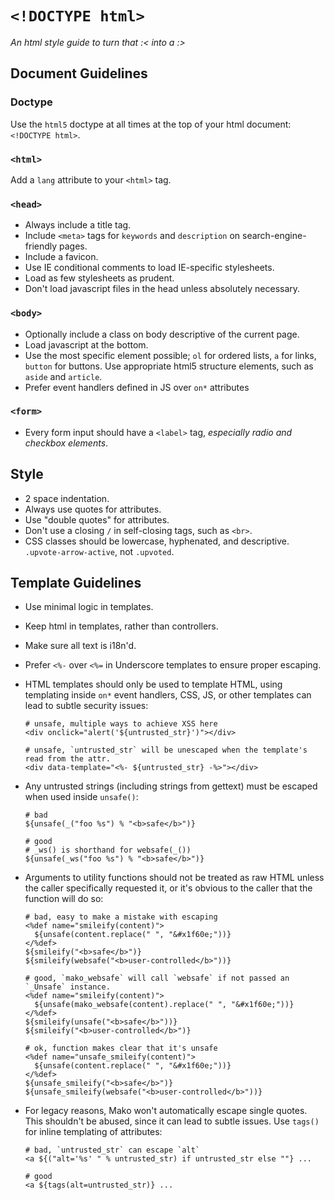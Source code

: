 `<!DOCTYPE html>`
=================

*An html style guide to turn that :&lt; into a :>*

## Document Guidelines

### Doctype

Use the `html5` doctype at all times at the top of your html document:
`<!DOCTYPE html>`.

### `<html>`

Add a `lang` attribute to your `<html>` tag.

### `<head>`

* Always include a title tag.
* Include `<meta>` tags for `keywords` and `description` on search-engine-friendly pages.
* Include a favicon.
* Use IE conditional comments to load IE-specific stylesheets.
* Load as few stylesheets as prudent.
* Don't load javascript files in the head unless absolutely necessary.

### `<body>`

* Optionally include a class on body descriptive of the current page.
* Load javascript at the bottom.
* Use the most specific element possible; `ol` for ordered lists, `a` for links, `button` for buttons.
  Use appropriate html5 structure elements, such as `aside` and `article`.
* Prefer event handlers defined in JS over `on*` attributes

### `<form>`

* Every form input should have a `<label>` tag, *especially radio and checkbox elements*.

## Style

* 2 space indentation.
* Always use quotes for attributes.
* Use "double quotes" for attributes.
* Don't use a closing `/` in self-closing tags, such as `<br>`.
* CSS classes should be lowercase, hyphenated, and descriptive. `.upvote-arrow-active`, not `.upvoted`.

## Template Guidelines

* Use minimal logic in templates.
* Keep html in templates, rather than controllers.
* Make sure all text is i18n'd.
* Prefer `<%-` over `<%=` in Underscore templates to ensure proper escaping.
* HTML templates should only be used to template HTML, using templating inside `on*` event handlers, CSS, JS, or other templates can lead to subtle security issues:
  ```mako
  # unsafe, multiple ways to achieve XSS here
  <div onclick="alert('${untrusted_str}')"></div>

  # unsafe, `untrusted_str` will be unescaped when the template's read from the attr.
  <div data-template="<%- ${untrusted_str} -%>"></div>
  ```

* Any untrusted strings (including strings from gettext) must be escaped when used inside `unsafe()`:

  ```mako
  # bad
  ${unsafe(_("foo %s") % "<b>safe</b>")}

  # good
  # _ws() is shorthand for websafe(_())
  ${unsafe(_ws("foo %s") % "<b>safe</b>")}
  ```

* Arguments to utility functions should not be treated as raw HTML unless the caller specifically requested it, or it's obvious to the caller that the function will do so:

  ```mako
  # bad, easy to make a mistake with escaping
  <%def name="smileify(content)">
    ${unsafe(content.replace(" ", "&#x1f60e;"))}
  </%def>
  ${smileify("<b>safe</b>")}
  ${smileify(websafe("<b>user-controlled</b>"))}

  # good, `mako_websafe` will call `websafe` if not passed an `_Unsafe` instance.
  <%def name="smileify(content)">
    ${unsafe(mako_websafe(content).replace(" ", "&#x1f60e;"))}
  </%def>
  ${smileify(unsafe("<b>safe</b>"))}
  ${smileify("<b>user-controlled</b>")}

  # ok, function makes clear that it's unsafe
  <%def name="unsafe_smileify(content)">
    ${unsafe(content.replace(" ", "&#x1f60e;"))}
  </%def>
  ${unsafe_smileify("<b>safe</b>")}
  ${unsafe_smileify(websafe("<b>user-controlled</b>"))}
  ```

* For legacy reasons, Mako won't automatically escape single quotes. This shouldn't be abused, since it can lead to subtle issues. Use `tags()` for inline templating of attributes:

  ```mako
  # bad, `untrusted_str` can escape `alt`
  <a ${("alt='%s' " % untrusted_str) if untrusted_str else ""} ...

  # good
  <a ${tags(alt=untrusted_str)} ...
  ```
